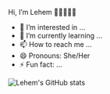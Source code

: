 Hi, I’m Lehem 👋🏾👩🏾‍💻

- 👀 I’m interested in ...
- 🌱 I’m currently learning ...
- 📫 How to reach me ...
- 😄 Pronouns: She/Her
- ⚡ Fun fact: ...

![Lehem's GitHub stats](https://github-readme-stats.vercel.app/api?username=beth-lehem&show_icons=true&theme=kacho_ga)
<!---
beth-lehem/beth-lehem is a ✨ special ✨ repository because its `README.md` (this file) appears on your GitHub profile.
You can click the Preview link to take a look at your changes.
--->

